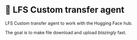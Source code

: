 # :hugs: LFS Custom transfer agent

LFS Custom transfer agent to work with the Hugging Face hub.

The goal is to make file download and upload *blazingly* fast.

